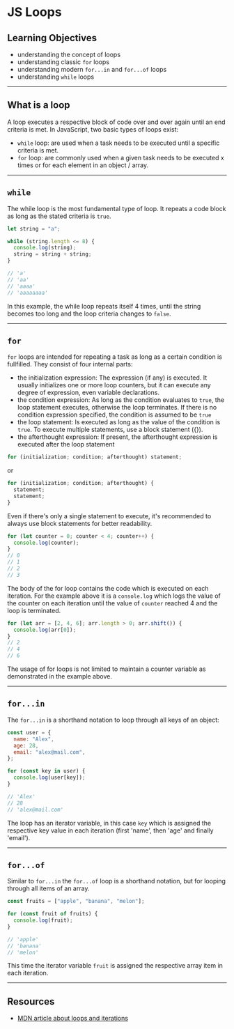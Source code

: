 # JS Loops

## Learning Objectives

- understanding the concept of loops
- understanding classic `for` loops
- understanding modern `for...in` and `for...of` loops
- understanding `while` loops

---

## What is a loop

A loop executes a respective block of code over and over again until an end criteria is met. In
JavaScript, two basic types of loops exist:

- `while` loop: are used when a task needs to be executed until a specific criteria is met.
- `for` loop: are commonly used when a given task needs to be executed x times or for each element
  in an object / array.

---

## `while`

The while loop is the most fundamental type of loop. It repeats a code block as long as the stated
criteria is `true`.

```js
let string = "a";

while (string.length <= 8) {
  console.log(string);
  string = string + string;
}

// 'a'
// 'aa'
// 'aaaa'
// 'aaaaaaaa'
```

In this example, the while loop repeats itself 4 times, until the string becomes too long and the
loop criteria changes to `false`.

---

## `for`

`for` loops are intended for repeating a task as long as a certain condition is fullfilled. They consist of four internal parts:

- the initialization expression: The expression (if any) is executed. It usually initializes one or more loop counters, but it can execute any degree of expression, even variable declarations.
- the condition expression: As long as the condition evaluates to `true`, the loop statement executes, otherwise the loop terminates. If there is no condition expression specified, the condition is assumed to be `true`
- the loop statement: Is executed as long as the value of the condition is `true`. To execute multiple statements, use a block statement ({}).
- the afterthought expression: If present, the afterthought expression is executed after the loop statement

```js
for (initialization; condition; afterthought) statement;
```

or

```js
for (initialization; condition; afterthought) {
  statement;
  statement;
}
```

Even if there's only a single statement to execute, it's recommended to always use block statements for better readability.

```js
for (let counter = 0; counter < 4; counter++) {
  console.log(counter);
}
// 0
// 1
// 2
// 3
```

The body of the for loop contains the code which is executed on each iteration. For the example above it is a `console.log` which logs the value of the counter on each iteration until the value of `counter` reached 4 and the loop is terminated.

```js
for (let arr = [2, 4, 6]; arr.length > 0; arr.shift()) {
  console.log(arr[0]);
}
// 2
// 4
// 6
```

The usage of for loops is not limited to maintain a counter variable as demonstrated in the example above.

---

## `for...in`

The `for...in` is a shorthand notation to loop through all keys of an object:

```js
const user = {
  name: "Alex",
  age: 28,
  email: "alex@mail.com",
};

for (const key in user) {
  console.log(user[key]);
}

// 'Alex'
// 28
// 'alex@mail.com'
```

The loop has an iterator variable, in this case `key` which is assigned the respective key value in
each iteration (first 'name', then 'age' and finally 'email').

---

## `for...of`

Similar to `for...in` the `for...of` loop is a shorthand notation, but for looping through all items
of an array.

```js
const fruits = ["apple", "banana", "melon"];

for (const fruit of fruits) {
  console.log(fruit);
}

// 'apple'
// 'banana'
// 'melon'
```

This time the iterator variable `fruit` is assigned the respective array item in each iteration.

---

## Resources

- [MDN article about loops and iterations](https://developer.mozilla.org/en-US/docs/Web/JavaScript/Guide/Loops_and_iteration)
